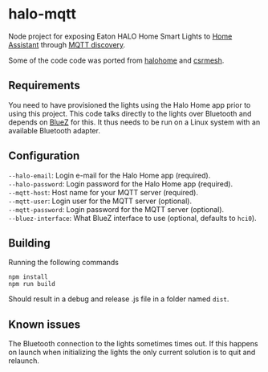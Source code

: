 # halo-mqtt
Node project for exposing Eaton HALO Home Smart Lights to [Home Assistant](https://www.home-assistant.io/) through [MQTT discovery](https://www.home-assistant.io/integrations/mqtt/#mqtt-discovery).

Some of the code code was ported from [halohome](https://github.com/nayaverdier/halohome) and [csrmesh](https://github.com/nkaminski/csrmesh).

## Requirements
You need to have provisioned the lights using the Halo Home app prior to using this project. This code talks directly to the lights over Bluetooth and depends on [BlueZ](http://www.bluez.org/) for this. It thus needs to be run on a Linux system with an available Bluetooth adapter.

## Configuration
`--halo-email`: Login e-mail for the Halo Home app (required).  
`--halo-password`: Login password for the Halo Home app (required).  
`--mqtt-host`: Host name for your MQTT server (required).  
`--mqtt-user`: Login user for the MQTT server (optional).  
`--mqtt-password`: Login password for the MQTT server (optional).  
`--bluez-interface`: What BlueZ interface to use (optional, defaults to `hci0`).  

## Building
Running the following commands

    npm install
    npm run build

Should result in a debug and release .js file in a folder named `dist`.

## Known issues
The Bluetooth connection to the lights sometimes times out. If this happens on launch when initializing the lights the only current solution is to quit and relaunch.
